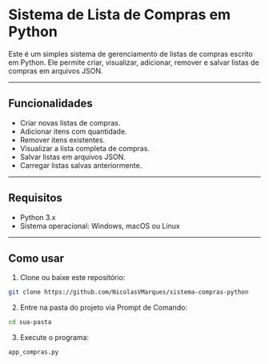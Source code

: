 # Sistema de Lista de Compras em Python

Este é um simples sistema de gerenciamento de listas de compras escrito em Python. Ele permite criar, visualizar, adicionar, remover e salvar listas de compras em arquivos JSON.

---

## Funcionalidades

- Criar novas listas de compras.
- Adicionar itens com quantidade.
- Remover itens existentes.
- Visualizar a lista completa de compras.
- Salvar listas em arquivos JSON.
- Carregar listas salvas anteriormente.

---

## Requisitos

- Python 3.x
- Sistema operacional: Windows, macOS ou Linux

---

## Como usar

1. Clone ou baixe este repositório:

```bash
git clone https://github.com/NicolasVMarques/sistema-compras-python
```
2. Entre na pasta do projeto via Prompt de Comando:

```bash
cd sua-pasta
```
3. Execute o programa:

```bash
app_compras.py
```
